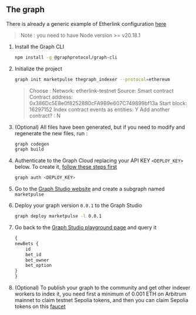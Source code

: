## The graph

There is already a generic example of Etherlink configuration [here](https://docs.etherlink.com/building-on-etherlink/indexing-graph/)

> Note : you need to have Node version >= v20.18.1

1. Install the Graph CLI

   ```bash
   npm install -g @graphprotocol/graph-cli
   ```

1. Initialize the project

   ```bash
   graph init marketpulse thegraph_indexer --protocol=ethereum
   ```

   > Choose :
   > Network: etherlink-testnet
   > Source: Smart contract
   > Contract address: 0x386Dc5E8e0f8252880cFA9B9e607C749899bf13a
   > Start block: 16297152
   > Index contract events as entities: Y
   > Add another contract? : N

1. (Optional) All files have been generated, but if you need to modify and regenerate the new files, run :

   ```bash
   graph codegen
   graph build
   ```

1. Authenticate to the Graph Cloud replacing your API KEY `<DEPLOY_KEY>` below. To create it, [follow these steps first](https://thegraph.com/docs/en/subgraphs/querying/managing-api-keys/#create-and-manage-api-keys)

   ```bash
   graph auth <DEPLOY_KEY>
   ```

1. Go to the [Graph Studio website](https://thegraph.com/studio/) and create a subgraph named `marketpulse`

1. Deploy your graph version `0.0.1` to the Graph Studio

   ```bash
   graph deploy marketpulse -l 0.0.1
   ```

1. Go back to the [Graph Studio playground page](https://thegraph.com/studio/subgraph/marketpulse/playground) and query it

   ```graphQL
   {
   newBets {
       id
       bet_id
       bet_owner
       bet_option
   }
   }
   ```

1. (Optional) To publish your graph to the community and get other indexer workers to index it, you need first a minimum of 0.001 ETH on Arbitrum mainnet to claim testnet Sepolia tokens, and then you can claim Sepolia tokens on this [faucet](https://www.alchemy.com/faucets/arbitrum-sepolia)

